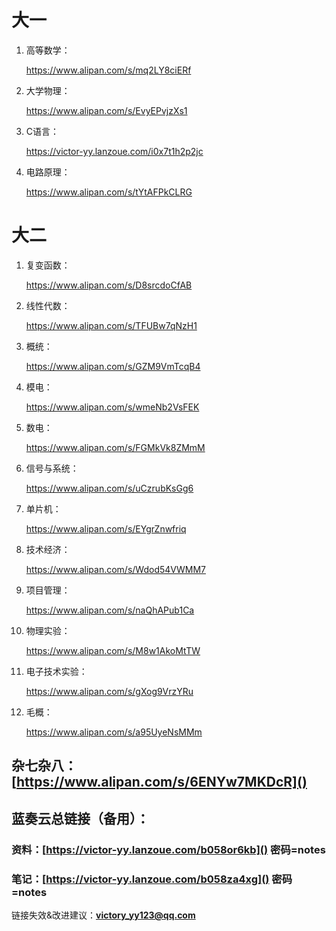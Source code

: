 # 大一

1. 高等数学：
   
   https://www.alipan.com/s/mq2LY8ciERf

2. 大学物理：
   
   https://www.alipan.com/s/EvyEPvjzXs1

3. C语言：
   
   https://victor-yy.lanzoue.com/i0x7t1h2p2jc 

4. 电路原理：
   
   https://www.alipan.com/s/tYtAFPkCLRG

# 大二

1. 复变函数：
   
   https://www.alipan.com/s/D8srcdoCfAB

2. 线性代数：
   
   https://www.alipan.com/s/TFUBw7qNzH1

3. 概统：
   
   https://www.alipan.com/s/GZM9VmTcqB4

4. 模电：
   
   https://www.alipan.com/s/wmeNb2VsFEK

5. 数电：
   
   https://www.alipan.com/s/FGMkVk8ZMmM

6. 信号与系统：
   
   https://www.alipan.com/s/uCzrubKsGg6

7. 单片机：
   
   https://www.alipan.com/s/EYgrZnwfriq

8. 技术经济：
   
   https://www.alipan.com/s/Wdod54VWMM7

9. 项目管理：
   
   https://www.alipan.com/s/naQhAPub1Ca

10. 物理实验：
    
    https://www.alipan.com/s/M8w1AkoMtTW

11. 电子技术实验：
    
    https://www.alipan.com/s/gXog9VrzYRu

12. 毛概：
    
    https://www.alipan.com/s/a95UyeNsMMm

## 

## 杂七杂八：[https://www.alipan.com/s/6ENYw7MKDcR]()

## 

## 蓝奏云总链接（备用）：

### 资料：[https://victor-yy.lanzoue.com/b058or6kb]()  密码=notes

### 笔记：[https://victor-yy.lanzoue.com/b058za4xg]()  密码=notes

链接失效&改进建议：**victory_yy123@qq.com**
